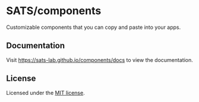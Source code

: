 # SATS/components

Customizable components that you can copy and paste into your apps. 

## Documentation

Visit https://sats-lab.github.io/components/docs to view the documentation.

## License

Licensed under the [MIT license](https://github.com/sats-lab/components/blob/main/LICENSE.md).
